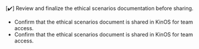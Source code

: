[✔️] Review and finalize the ethical scenarios documentation before sharing.
- Confirm that the ethical scenarios document is shared in KinOS for team access.
- Confirm that the ethical scenarios document is shared in KinOS for team access.